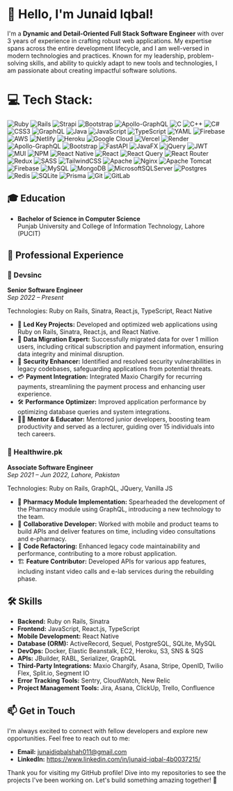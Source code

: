 # 👋 Hello, I'm Junaid Iqbal!

I'm a **Dynamic and Detail-Oriented Full Stack Software Engineer** with over 3 years of experience in crafting robust web applications. My expertise spans across the entire development lifecycle, and I am well-versed in modern technologies and practices. Known for my leadership, problem-solving skills, and ability to quickly adapt to new tools and technologies, I am passionate about creating impactful software solutions.

# 💻 Tech Stack:
![Ruby](https://img.shields.io/badge/ruby-%23CC342D.svg?style=for-the-badge&logo=ruby&logoColor=white) ![Rails](https://img.shields.io/badge/rails-%23CC0000.svg?style=for-the-badge&logo=ruby-on-rails&logoColor=white) ![Strapi](https://img.shields.io/badge/strapi-%232E7EEA.svg?style=for-the-badge&logo=strapi&logoColor=white) ![Bootstrap](https://img.shields.io/badge/bootstrap-%238511FA.svg?style=for-the-badge&logo=bootstrap&logoColor=white) ![Apollo-GraphQL](https://img.shields.io/badge/-ApolloGraphQL-311C87?style=for-the-badge&logo=apollo-graphql) ![C](https://img.shields.io/badge/c-%2300599C.svg?style=for-the-badge&logo=c&logoColor=white) ![C++](https://img.shields.io/badge/c++-%2300599C.svg?style=for-the-badge&logo=c%2B%2B&logoColor=white) ![C#](https://img.shields.io/badge/c%23-%23239120.svg?style=for-the-badge&logo=csharp&logoColor=white) ![CSS3](https://img.shields.io/badge/css3-%231572B6.svg?style=for-the-badge&logo=css3&logoColor=white) ![GraphQL](https://img.shields.io/badge/-GraphQL-E10098?style=for-the-badge&logo=graphql&logoColor=white) ![Java](https://img.shields.io/badge/java-%23ED8B00.svg?style=for-the-badge&logo=openjdk&logoColor=white) ![JavaScript](https://img.shields.io/badge/javascript-%23323330.svg?style=for-the-badge&logo=javascript&logoColor=%23F7DF1E) ![TypeScript](https://img.shields.io/badge/typescript-%23007ACC.svg?style=for-the-badge&logo=typescript&logoColor=white) ![YAML](https://img.shields.io/badge/yaml-%23ffffff.svg?style=for-the-badge&logo=yaml&logoColor=151515) ![Firebase](https://img.shields.io/badge/firebase-%23039BE5.svg?style=for-the-badge&logo=firebase) ![AWS](https://img.shields.io/badge/AWS-%23FF9900.svg?style=for-the-badge&logo=amazon-aws&logoColor=white) ![Netlify](https://img.shields.io/badge/netlify-%23000000.svg?style=for-the-badge&logo=netlify&logoColor=#00C7B7) ![Heroku](https://img.shields.io/badge/heroku-%23430098.svg?style=for-the-badge&logo=heroku&logoColor=white) ![Google Cloud](https://img.shields.io/badge/GoogleCloud-%234285F4.svg?style=for-the-badge&logo=google-cloud&logoColor=white) ![Vercel](https://img.shields.io/badge/vercel-%23000000.svg?style=for-the-badge&logo=vercel&logoColor=white) ![Render](https://img.shields.io/badge/Render-%46E3B7.svg?style=for-the-badge&logo=render&logoColor=white) ![Apollo-GraphQL](https://img.shields.io/badge/-ApolloGraphQL-311C87?style=for-the-badge&logo=apollo-graphql) ![Bootstrap](https://img.shields.io/badge/bootstrap-%238511FA.svg?style=for-the-badge&logo=bootstrap&logoColor=white) ![FastAPI](https://img.shields.io/badge/FastAPI-005571?style=for-the-badge&logo=fastapi) ![JavaFX](https://img.shields.io/badge/javafx-%23FF0000.svg?style=for-the-badge&logo=javafx&logoColor=white) ![jQuery](https://img.shields.io/badge/jquery-%230769AD.svg?style=for-the-badge&logo=jquery&logoColor=white) ![JWT](https://img.shields.io/badge/JWT-black?style=for-the-badge&logo=JSON%20web%20tokens) ![MUI](https://img.shields.io/badge/MUI-%230081CB.svg?style=for-the-badge&logo=mui&logoColor=white) ![NPM](https://img.shields.io/badge/NPM-%23CB3837.svg?style=for-the-badge&logo=npm&logoColor=white) ![React Native](https://img.shields.io/badge/react_native-%2320232a.svg?style=for-the-badge&logo=react&logoColor=%2361DAFB) ![React](https://img.shields.io/badge/react-%2320232a.svg?style=for-the-badge&logo=react&logoColor=%2361DAFB) ![React Query](https://img.shields.io/badge/-React%20Query-FF4154?style=for-the-badge&logo=react%20query&logoColor=white) ![React Router](https://img.shields.io/badge/React_Router-CA4245?style=for-the-badge&logo=react-router&logoColor=white) ![Redux](https://img.shields.io/badge/redux-%23593d88.svg?style=for-the-badge&logo=redux&logoColor=white) ![SASS](https://img.shields.io/badge/SASS-hotpink.svg?style=for-the-badge&logo=SASS&logoColor=white) ![TailwindCSS](https://img.shields.io/badge/tailwindcss-%2338B2AC.svg?style=for-the-badge&logo=tailwind-css&logoColor=white) ![Apache](https://img.shields.io/badge/apache-%23D42029.svg?style=for-the-badge&logo=apache&logoColor=white) ![Nginx](https://img.shields.io/badge/nginx-%23009639.svg?style=for-the-badge&logo=nginx&logoColor=white) ![Apache Tomcat](https://img.shields.io/badge/apache%20tomcat-%23F8DC75.svg?style=for-the-badge&logo=apache-tomcat&logoColor=black) ![Firebase](https://img.shields.io/badge/firebase-a08021?style=for-the-badge&logo=firebase&logoColor=ffcd34) ![MySQL](https://img.shields.io/badge/mysql-4479A1.svg?style=for-the-badge&logo=mysql&logoColor=white) ![MongoDB](https://img.shields.io/badge/MongoDB-%234ea94b.svg?style=for-the-badge&logo=mongodb&logoColor=white) ![MicrosoftSQLServer](https://img.shields.io/badge/Microsoft%20SQL%20Server-CC2927?style=for-the-badge&logo=microsoft%20sql%20server&logoColor=white) ![Postgres](https://img.shields.io/badge/postgres-%23316192.svg?style=for-the-badge&logo=postgresql&logoColor=white) ![Redis](https://img.shields.io/badge/redis-%23DD0031.svg?style=for-the-badge&logo=redis&logoColor=white) ![SQLite](https://img.shields.io/badge/sqlite-%2307405e.svg?style=for-the-badge&logo=sqlite&logoColor=white) ![Prisma](https://img.shields.io/badge/Prisma-3982CE?style=for-the-badge&logo=Prisma&logoColor=white) ![Git](https://img.shields.io/badge/git-%23F05033.svg?style=for-the-badge&logo=git&logoColor=white) ![GitLab](https://img.shields.io/badge/gitlab-%23181717.svg?style=for-the-badge&logo=gitlab&logoColor=white)

## 🎓 Education

- **Bachelor of Science in Computer Science**  
  Punjab University and College of Information Technology, Lahore (PUCIT)

## 💼 Professional Experience

### 🏢 Devsinc
**Senior Software Engineer**  
*Sep 2022 – Present*

Technologies: Ruby on Rails, Sinatra, React.js, TypeScript, React Native

- 🚀 **Led Key Projects:** Developed and optimized web applications using Ruby on Rails, Sinatra, React.js, and React Native.
- 🔄 **Data Migration Expert:** Successfully migrated data for over 1 million users, including critical subscription and payment information, ensuring data integrity and minimal disruption.
- 🔐 **Security Enhancer:** Identified and resolved security vulnerabilities in legacy codebases, safeguarding applications from potential threats.
- 💳 **Payment Integration:** Integrated Maxio Chargify for recurring payments, streamlining the payment process and enhancing user experience.
- 🛠️ **Performance Optimizer:** Improved application performance by optimizing database queries and system integrations.
- 👩‍🏫 **Mentor & Educator:** Mentored junior developers, boosting team productivity and served as a lecturer, guiding over 15 individuals into tech careers.

### 🏥 Healthwire.pk
**Associate Software Engineer**  
*Sep 2021 – Jun 2022, Lahore, Pakistan*

Technologies: Ruby on Rails, GraphQL, JQuery, Vanilla JS

- 💊 **Pharmacy Module Implementation:** Spearheaded the development of the Pharmacy module using GraphQL, introducing a new technology to the team.
- 🤝 **Collaborative Developer:** Worked with mobile and product teams to build APIs and deliver features on time, including video consultations and e-pharmacy.
- 🔄 **Code Refactoring:** Enhanced legacy code maintainability and performance, contributing to a more robust application.
- 🏗️ **Feature Contributor:** Developed APIs for various app features, including instant video calls and e-lab services during the rebuilding phase.

## 🛠️ Skills

- **Backend:** Ruby on Rails, Sinatra
- **Frontend:** JavaScript, React.js, TypeScript
- **Mobile Development:** React Native
- **Database (ORM):** ActiveRecord, Sequel, PostgreSQL, SQLite, MySQL
- **DevOps:** Docker, Elastic Beanstalk, EC2, Heroku, S3, SNS & SQS
- **APIs:** JBuilder, RABL, Serializer, GraphQL
- **Third-Party Integrations:** Maxio Chargify, Asana, Stripe, OpenID, Twilio Flex, Split.io, Segment IO
- **Error Tracking Tools:** Sentry, CloudWatch, New Relic
- **Project Management Tools:** Jira, Asana, ClickUp, Trello, Confluence

## 📫 Get in Touch

I'm always excited to connect with fellow developers and explore new opportunities. Feel free to reach out to me:

- **Email:** junaidiqbalshah011@gmail.com
- **LinkedIn:** https://www.linkedin.com/in/junaid-iqbal-4b0037215/

Thank you for visiting my GitHub profile! Dive into my repositories to see the projects I've been working on. Let's build something amazing together! 🚀

